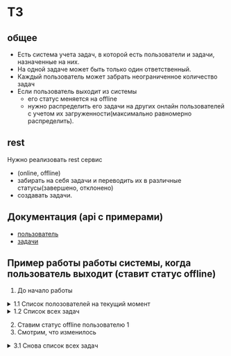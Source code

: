 # ТЗ 
## общее
- Есть система учета задач, в которой есть пользователи и задачи, назначенные на них.
- На одной задаче может быть только один ответственный. 
- Каждый пользователь может забрать неограниченное количество задач
- Если пользователь выходит из системы
    - его статус меняется на offline
    - нужно распределить его задачи на других онлайн пользователей с учетом их загруженности(максимально равномерно распределить).

## rest
Нужно реализовать rest сервис
- (online, offline)
- забирать на себя задачи и переводить их в различные статусы(завершено, отклонено)
- создавать задачи.

## Документация (api c примерами)
- [пользователь](https://documenter.getpostman.com/view/6588996/RztoMTwv)
- [задачи](https://documenter.getpostman.com/view/6588996/RztoMojU)

## Пример работы работы системы, когда пользователь выходит (ставит статус offline)
1. До начало работы

<details>
<summary>1.1 Список полозователей на текущий момент</summary>

Пользователь 4 не должен участвовать, т.к. он offline
Должны задачи взять пользовать 2 и 3
<pre>
[
    {
        "id": 1,
        "username": "user1",
        "email": "email1",
        "status": "Online"
    },
    {
        "id": 2,
        "username": "user2",
        "email": "email2",
        "status": "Online"
    },
    {
        "id": 3,
        "username": "user3",
        "email": "email3",
        "status": "Online"
    },
    {
        "id": 4,
        "username": "user4",
        "email": "email4",
        "status": "Offline"
    }
]
</pre>
</details>

<details>
<summary>1.2 Список всех задач</summary>

<pre>
[
    {
        "id": 5,
        "name": "name task1",
        "userId": 1,
        "status": "Open"
    },
    {
        "id": 6,
        "name": "name task2",
        "userId": 1,
        "status": "Open"
    }
]
</pre>
</details>

2. Ставим статус offline пользователю 1
3. Смотрим, что изменилось

<details>
<summary>3.1 Снова список всех задач</summary>
Изменились правильно userId задач
<pre>
[
    {
        "id": 5,
        "name": "name task1",
        "userId": 2,
        "status": "Open"
    },
    {
        "id": 6,
        "name": "name task2",
        "userId": 3,
        "status": "Open"
    }
]
</pre>
</details>






